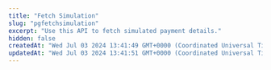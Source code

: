 ```yaml
---
title: "Fetch Simulation"
slug: "pgfetchsimulation"
excerpt: "Use this API to fetch simulated payment details."
hidden: false
createdAt: "Wed Jul 03 2024 13:41:49 GMT+0000 (Coordinated Universal Time)"
updatedAt: "Wed Jul 03 2024 13:41:51 GMT+0000 (Coordinated Universal Time)"
---
```

